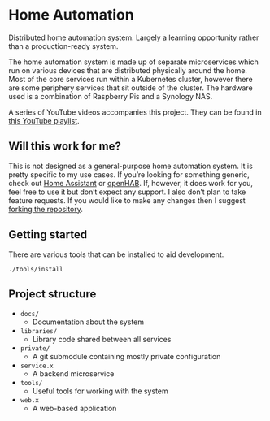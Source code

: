 # Home Automation

Distributed home automation system. Largely a learning opportunity rather than a production-ready system.

The home automation system is made up of separate microservices which run on various devices that are distributed physically around the home.
Most of the core services run within a Kubernetes cluster, however there are some periphery services that sit outside of the cluster.
The hardware used is a combination of Raspberry Pis and a Synology NAS.

A series of YouTube videos accompanies this project. They can be found in [this YouTube playlist](https://www.youtube.com/playlist?list=PLlj9BrHKq9WI4R30l_M_tdRMPF4AZ6dcs).

## Will this work for me?

This is not designed as a general-purpose home automation system. It is pretty specific to my use cases. If you’re looking for something generic, check out [Home Assistant](https://www.home-assistant.io) or [openHAB](https://www.openhab.org). If, however, it does work for you, feel free to use it but don’t expect any support. I also don’t plan to take feature requests. If you would like to make any changes then I suggest [forking the repository](https://help.github.com/en/github/getting-started-with-github/fork-a-repo).


## Getting started

There are various tools that can be installed to aid development.

```shell
./tools/install
``` 

## Project structure
- `docs/`
  - Documentation about the system
- `libraries/`
  - Library code shared between all services
- `private/`
  - A git submodule containing mostly private configuration
- `service.x`
  - A backend microservice
- `tools/`
  - Useful tools for working with the system
- `web.x`
  - A web-based application
